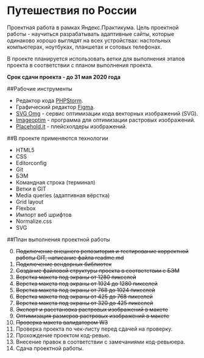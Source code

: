 # Путешествия по России

Проектная работа в рамках Яндекс.Практикума. Цель проектной работы - научиться разрабатывать адаптивные сайты, которые одинаково
хорошо выглядят на всех устройствах: настольных компьютерах, ноутбуках, планшетах и сотовых телефонах.

В проекте планируется использовать ветки для выполнения этапов проекта в соответствии с планом выполнения проекта.

__Срок сдачи проекта - до 31 мая 2020 года__

##Рабочие инструменты

* Редактор кода [PHPStorm](https://jetbrains.com).
* Графический редактор [Figma](https://www.figma.com/).
* [SVG Omg](https://jakearchibald.github.io/svgomg/) - сервис оптимизации кода векторных изображений (SVG).
* [Imageoptim](https://imageoptim.com/) - программа для оптимизации растровых изображений.
* [Placehold.it](https://placeholder.com/) - плейсхолдеры изображений.

##В проекте применяются технологии

* HTML5
* CSS
* Editorconfig
* Git
* БЭМ
* Командная строка (терминал)
* Ветки в GIT
* Media queries (адаптивная вёрстка)
* Grid layout
* Flexbox
* Импорт веб шрифтов
* Normalize.css
* SVG

##План выполнения проектной работы

0. ~~Подключение внешнего репозитория и тестирование корректной работы GIT, написание файла readme.md~~
1. ~~Подключение вендорных библиотек~~
2. ~~Создание файловой структуры проекта в соответствии с БЭМ~~
3. ~~Верстка макета под экраны от 1280 пикселей~~
4. ~~Верстка макета под экраны от 1024 до 1280 пикселей~~
5. ~~Верстка макета под экраны от 768 до 1024 пикселей~~
6. ~~Верстка макета под экраны от 425 до 768 пикселей~~
7. ~~Верстка макета под экраны от 320 до 425 пикселей~~
8. ~~Экспорт и расстановка растровых изображений в макете~~
8. ~~Оптимизация размеров растровых изображений в макете~~
9. ~~Проверка макета валидатором W3~~
10. Проверка проекта по чек-листу перед сдачей на проверку.
11. Прохождение проектом код-ревью.
12. Внесение правок в соответствии с замечаниями код-ревьюера.
13. Сдача проектной работы.
